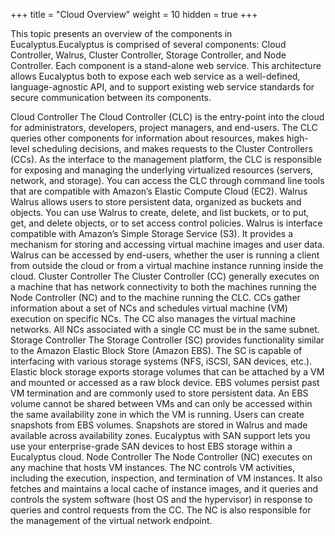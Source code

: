 +++
title = "Cloud Overview"
weight = 10
hidden = true
+++

This topic presents an overview of the components in Eucalyptus.Eucalyptus is comprised of several components: Cloud Controller, Walrus, Cluster Controller, Storage Controller, and Node Controller. Each component is a stand-alone web service. This architecture allows Eucalyptus both to expose each web service as a well-defined, language-agnostic API, and to support existing web service standards for secure communication between its components. 


Cloud Controller
 The Cloud Controller (CLC) is the entry-point into the cloud for administrators, developers, project managers, and end-users. The CLC queries other components for information about resources, makes high-level scheduling decisions, and makes requests to the Cluster Controllers (CCs). As the interface to the management platform, the CLC is responsible for exposing and managing the underlying virtualized resources (servers, network, and storage). You can access the CLC through command line tools that are compatible with Amazon’s Elastic Compute Cloud (EC2). 
Walrus
 Walrus allows users to store persistent data, organized as buckets and objects. You can use Walrus to create, delete, and list buckets, or to put, get, and delete objects, or to set access control policies. Walrus is interface compatible with Amazon’s Simple Storage Service (S3). It provides a mechanism for storing and accessing virtual machine images and user data. Walrus can be accessed by end-users, whether the user is running a client from outside the cloud or from a virtual machine instance running inside the cloud. 
Cluster Controller
 The Cluster Controller (CC) generally executes on a machine that has network connectivity to both the machines running the Node Controller (NC) and to the machine running the CLC. CCs gather information about a set of NCs and schedules virtual machine (VM) execution on specific NCs. The CC also manages the virtual machine networks. All NCs associated with a single CC must be in the same subnet. 
Storage Controller
 The Storage Controller (SC) provides functionality similar to the Amazon Elastic Block Store (Amazon EBS). The SC is capable of interfacing with various storage systems (NFS, iSCSI, SAN devices, etc.). Elastic block storage exports storage volumes that can be attached by a VM and mounted or accessed as a raw block device. EBS volumes persist past VM termination and are commonly used to store persistent data. An EBS volume cannot be shared between VMs and can only be accessed within the same availability zone in which the VM is running. Users can create snapshots from EBS volumes. Snapshots are stored in Walrus and made available across availability zones. Eucalyptus with SAN support lets you use your enterprise-grade SAN devices to host EBS storage within a Eucalyptus cloud. 
Node Controller
 The Node Controller (NC) executes on any machine that hosts VM instances. The NC controls VM activities, including the execution, inspection, and termination of VM instances. It also fetches and maintains a local cache of instance images, and it queries and controls the system software (host OS and the hypervisor) in response to queries and control requests from the CC. The NC is also responsible for the management of the virtual network endpoint. 
